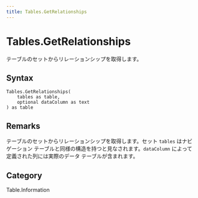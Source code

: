 ```yaml
---
title: Tables.GetRelationships
---
```


# Tables.GetRelationships


テーブルのセットからリレーションシップを取得します。


## Syntax

```powerquery
Tables.GetRelationships(
    tables as table,
    optional dataColumn as text
) as table
```


## Remarks

テーブルのセットからリレーションシップを取得します。セット <code>tables</code> はナビゲーション テーブルと同様の構造を持つと見なされます。<code>dataColumn</code> によって定義された列には実際のデータ テーブルが含まれます。



## Category
Table.Information

